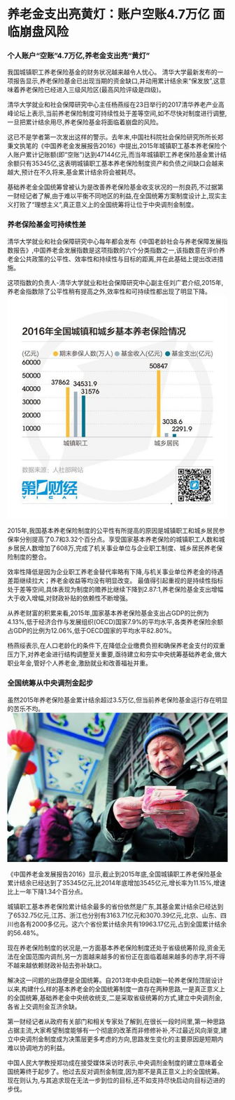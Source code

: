# 养老金支出亮黄灯：账户空账4.7万亿 面临崩盘风险

### 个人账户“空账”4.7万亿,养老金支出亮“黄灯”

我国城镇职工养老保险基金的财务状况越来越令人忧心。
清华大学最新发布的一项报告显示,养老保险基金已出现当期的资金缺口,并动用累计结余来“保发放”,这意味着养老保险已经进入三级风险区(最高风险评级是四级)。

清华大学就业和社会保障研究中心主任杨燕绥在23日举行的2017清华养老产业高峰论坛上表示,当前养老保险制度可持续性处于差等空间,如不尽快对制度进行调整,一旦把累计结余用尽,养老保险基金将面临着崩盘的风险。

这已不是学者第一次发出这样的警示。去年末,中国社科院社会保险研究所所长郑秉文执笔的《中国养老金发展报告2016》中提出,2015年城镇职工基本养老保险个人账户累计记账额(即“空账”)达到47144亿元,而当年城镇职工养老保险基金累计结余额只有35345亿,这表明城镇职工基本养老保险制度资产和负债之间缺口会越来越大,预计在不久将来,基金累计结余将会被耗尽。

基础养老金全国统筹曾被认为是改善养老保险基金收支状况的一剂良药,不过据第一财经记者了解,由于难以平衡不同地区的利益,在全国统筹方案制度设计上,现实主义打败了“理想主义”,真正意义上的全国统筹将让位于中央调剂金制度。

### 养老保险基金可持续性差

清华大学就业和社会保障研究中心每年都会发布《中国老龄社会与养老保障发展指数报告》,中国养老金发展指数是这项指数的六个分类指数之一,该指数意在评价养老金公共政策的公平性、效率性和持续性与目标的距离,并在此基础上提出改进措施。

这项指数的负责人-清华大学就业和社会保障研究中心副主任刘广君介绍,2015年,养老金指数除了公平性稍有提高之外,效率性和可持续性都出现了明显下降。
![](https://raw.githubusercontent.com/tpxipster/tpxGalaxy/master/vnote笔记汇/养老金支出亮黄灯账户空账4.7万亿面临崩盘风险.md/863498a67c0a50700fa29e94c1db96a1.jpg)

2015年,我国基本养老保险制度的公平性有所提高的原因是城镇职工和城乡居民参保率分别提高了0.7和3.32个百分点。享受国家基本养老保险的城镇职工人数和城乡居民人数增加了608万,完成了机关事业单位与企业职工制度、城乡居民养老保险制度的整合。

效率性降低是因为企业职工养老金替代率略有下降,与机关事业单位养老金的待遇差距继续拉大；养老金收益等均没有明显改变。
最值得引起重视的是持续性指标处于差等空间,具体表现为制度的赡养比继续下降到2.87:1,养老保险基金支出增幅大于收入增幅,对财政补贴的依赖性不断增强。

从养老财富的积累来看,2015年,国家基本养老保险基金支出占GDP的比例为4.13%,低于经济合作与发展组织(OECD)国家7.9%的平均水平,各类养老保险余额占GDP的比例为12.06%,低于OECD国家的平均水平82.80%。

杨燕绥表示,在人口老龄化的条件下,在降低企业缴费负担和确保养老金支付的双重压力下,对养老金进行结构调整至关重要,亟待建立和夯实中央统筹基础养老金,做大职业年金,管好个人养老金,激励就业和改善福祉并重。

### 全国统筹从中央调剂金起步
虽然2015年养老保险基金累计结余超过3.5万亿,但当前养老保险基金运行存在明显的苦乐不均。
![](https://raw.githubusercontent.com/tpxipster/tpxGalaxy/master/vnote笔记汇/养老金支出亮黄灯账户空账4.7万亿面临崩盘风险.md/37f67fe8244812f22d4b8e219461a3fc.jpg)

《中国养老金发展报告2016》显示,截止到2015年底,全国城镇职工养老保险基金累计结余已经达到了35345亿元,比2014年底增加3545亿元,增长率为11.15%,增速比上一年下降1.34个百分点。

城镇职工基本养老保险累计结余最多的省份依然是广东,其基金累计结余已经达到了6532.75亿元,江苏、浙江也分别有3163.71亿元和3070.39亿元,北京、山东、四川也各有2000多亿元。这六个省份累计结余共有19963.17亿元,占到全国累计结余的56.48%。

现在养老保险制度的状况是,一方面基本养老保险制度还处于省级统筹阶段,资金无法在全国范围内调剂,另一方面越来越多的省份正在面临着越来越多的赤字,将不得不越来越依赖财政补贴去弥补缺口。

解决这一问题的出路便是全国统筹。自2013年中央启动新一轮养老保险顶层设计以来,构建什么样的基本养老金的全国统筹制度一直存在两种思路,一是真正意义上的全国统筹,基础养老金中央统收统支,二是采取省级统筹的方式,建立中央调剂金,各省上交调剂金互济余缺。

第一财经记者从政府有关部门和相关专家处了解到,在很长一段时间里,第一种思路占据主流,大家希望制度能够有一个彻底的改革而非修修补补,不过最近风向渐变,建立中央调剂金制度成为决策层更多考虑的方向,思路发生变化的主要原因是短期内难以协调地方的利益。

中国人民大学教授郑功成在接受媒体采访时表示,中央调剂金制度的建立意味着全国统筹终于起步了。他过去反对调剂金制度,因为那不是真正意义上的全国统筹。现在则认为,与其追求现在无法一步到位的目标,还不如支持尽快启动向目标迈进的步伐。

